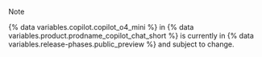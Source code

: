 > [!NOTE]
> {% data variables.copilot.copilot_o4_mini %} in {% data variables.product.prodname_copilot_chat_short %} is currently in {% data variables.release-phases.public_preview %} and subject to change.
